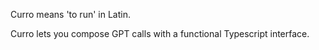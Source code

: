 Curro means 'to run' in Latin.

Curro lets you compose GPT calls with a functional Typescript interface.